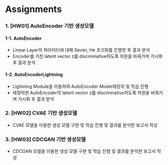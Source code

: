 # Assignments

### 1. [HW01] AutoEncoder 기반 생성모델
  #### 1-1. AutoEncoder
  - Linear Layer의 파라미터에 대해 Xavier, He 초기화를 진행한 후 결과 분석
  - Encoder를 거친 latent vector z를 disciminative하도록 차원을 바꿔가며 가시화 후 결과 분석
    
  #### 1-2. AutoEncoderLightning
  - Lightning Module을 이용하여 AutoEncoder Model재정의 및 학습 진행
  - 재정의한 AutoEncoder의 latent vector z를 disciminative하도록 차원을 바꿔가며 가시화 후 결과 분석

### 2. [HW02] CVAE 기반 생성모델
  - CVAE 모델을 이용한 생성 모델 구현 및 학습 진행 및 결과를 분석한 보고서 작성

### 3. [HW03] CDCGAN 기반 생성모델
  - CDCGAN 모델을 이용한 생성 모델 구현 및 학습 진행 및 결과를 분석한 보고서 작성
